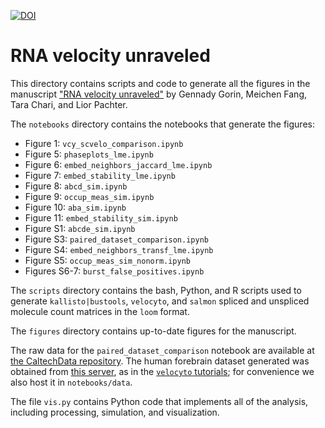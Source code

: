 [![DOI](https://zenodo.org/badge/DOI/10.5281/zenodo.6360950.svg)](https://doi.org/10.5281/zenodo.6360950)
# RNA velocity unraveled
This directory contains scripts and code to generate all the figures in the manuscript ["RNA velocity unraveled"](https://www.biorxiv.org/content/10.1101/2022.02.12.480214v1) by Gennady Gorin, Meichen Fang, Tara Chari, and Lior Pachter.

The `notebooks` directory contains the notebooks that generate the figures: 
* Figure 1: `vcy_scvelo_comparison.ipynb`
* Figure 5: `phaseplots_lme.ipynb`
* Figure 6: `embed_neighbors_jaccard_lme.ipynb`
* Figure 7: `embed_stability_lme.ipynb`
* Figure 8: `abcd_sim.ipynb`
* Figure 9: `occup_meas_sim.ipynb`
* Figure 10: `aba_sim.ipynb`
* Figure 11: `embed_stability_sim.ipynb`
* Figure S1: `abcde_sim.ipynb`
* Figure S3: `paired_dataset_comparison.ipynb`
* Figure S4: `embed_neighbors_transf_lme.ipynb`
* Figure S5: `occup_meas_sim_nonorm.ipynb`
* Figures S6-7: `burst_false_positives.ipynb`

The `scripts` directory contains the bash, Python, and R scripts used to generate `kallisto|bustools`, `velocyto`, and `salmon` spliced and unspliced molecule count matrices in the `loom` format.

The `figures` directory contains up-to-date figures for the manuscript.

The raw data for the `paired_dataset_comparison` notebook are available at [the CaltechData repository](https://data.caltech.edu/records/20030). The human forebrain dataset generated was obtained from [this server](http://pklab.med.harvard.edu/velocyto/hgForebrainGlut/hgForebrainGlut.loom), as in the [`velocyto` tutorials](https://github.com/velocyto-team/velocyto-notebooks/blob/master/python/hgForebrainGlutamatergic.ipynb); for convenience we also host it in `notebooks/data`.

The file `vis.py` contains Python code that implements all of the analysis, including processing, simulation, and visualization.
